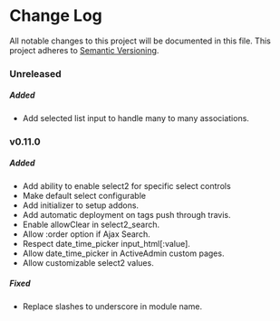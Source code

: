 # Change Log
All notable changes to this project will be documented in this file.
This project adheres to [Semantic Versioning](http://semver.org/).

### Unreleased

##### Added

* Add selected list input to handle many to many associations.

### v0.11.0

##### Added

* Add ability to enable select2 for specific select controls
* Make default select configurable
* Add initializer to setup addons.
* Add automatic deployment on tags push through travis.
* Enable allowClear in select2_search.
* Allow :order option if Ajax Search.
* Respect date_time_picker input_html[:value].
* Allow date_time_picker in ActiveAdmin custom pages.
* Allow customizable select2 values.

##### Fixed

* Replace slashes to underscore in module name.
